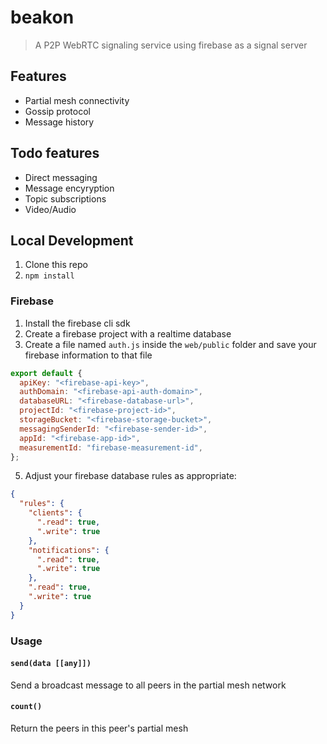 # beakon
> A P2P WebRTC signaling service using firebase as a signal server

## Features
- Partial mesh connectivity
- Gossip protocol
- Message history

## Todo features
- Direct messaging
- Message encyryption
- Topic subscriptions
- Video/Audio

## Local Development
1. Clone this repo
2. `npm install`

### Firebase
1. Install the firebase cli sdk
2. Create a firebase project with a realtime database
3. Create a file named `auth.js` inside the `web/public` folder and save your firebase information to that file
```js
export default {
  apiKey: "<firebase-api-key>",
  authDomain: "<firebase-api-auth-domain>",
  databaseURL: "<firebase-database-url>",
  projectId: "<firebase-project-id>",
  storageBucket: "<firebase-storage-bucket>",
  messagingSenderId: "<firebase-sender-id>",
  appId: "<firebase-app-id>",
  measurementId: "firebase-measurement-id",
};
```
5. Adjust your firebase database rules as appropriate:
```json
{
  "rules": {
    "clients": {
      ".read": true,
      ".write": true
    },
    "notifications": {
      ".read": true,
      ".write": true
    },
    ".read": true,
  	".write": true
  }
}
```

<!-- ## Install
### Node (coming soon)
```
npm install beakon
```

### Browser (coming soon)
```html
<script type="module" src=""></script>
``` -->

### Usage
#### `send(data [[any]])`
Send a broadcast message to all peers in the partial mesh network

#### `count()`
Return the peers in this peer's partial mesh